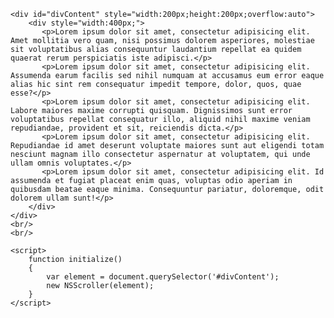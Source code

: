 <!DOCTYPE html>
<html lang="en">
<head>
  <meta charset="utf-8" />
  <title>Test</title>
  <meta name="description" content="">
  <meta name="viewport" content="width=device-width, initial-scale=1.0, maximum-scale=1.0">
<!--   <link href="lib/css/com/org/nsScroller.css" rel="stylesheet" media="all" /> -->
  <link href="lib/css/com/org/component.css" rel="stylesheet" media="all" />
  <script src="lib/com/org/util/nsUtil.js"></script>
  <script src="lib/com/org/util/nsScroller.js"></script>
</head>
<body onload="initialize()">
	
	<div id="divContent" style="width:200px;height:200px;overflow:auto">
		<div style="width:400px;">
           <p>Lorem ipsum dolor sit amet, consectetur adipisicing elit. Amet mollitia vero quam, nisi possimus dolorem asperiores, molestiae sit voluptatibus alias consequuntur laudantium repellat ea quidem quaerat rerum perspiciatis iste adipisci.</p>
           <p>Lorem ipsum dolor sit amet, consectetur adipisicing elit. Assumenda earum facilis sed nihil numquam at accusamus eum error eaque alias hic sint rem consequatur impedit tempore, dolor, quos, quae esse?</p>
           <p>Lorem ipsum dolor sit amet, consectetur adipisicing elit. Labore maiores maxime corrupti quisquam. Dignissimos sunt error voluptatibus repellat consequatur illo, aliquid nihil maxime veniam repudiandae, provident et sit, reiciendis dicta.</p>
           <p>Lorem ipsum dolor sit amet, consectetur adipisicing elit. Repudiandae id amet deserunt voluptate maiores sunt aut eligendi totam nesciunt magnam illo consectetur aspernatur at voluptatem, qui unde ullam omnis voluptates.</p>
           <p>Lorem ipsum dolor sit amet, consectetur adipisicing elit. Id assumenda et fugiat placeat enim quas, voluptas odio aperiam in quibusdam beatae eaque minima. Consequuntur pariatur, doloremque, odit dolorem ullam sunt!</p>
		</div>
	</div>
	<br/>
	<br/>
	
	<script>
		function initialize()
		{
			var element = document.querySelector('#divContent');
			new NSScroller(element);
		}
	</script>


</body>
</html>
